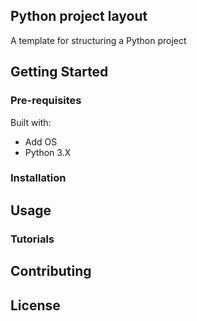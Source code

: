 ## Python project layout

A template for structuring a Python project

## Getting Started

### Pre-requisites

Built with:
- Add OS
- Python 3.X

### Installation

## Usage

### Tutorials

## Contributing

## License
